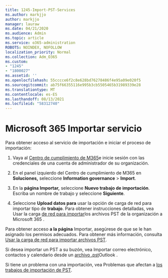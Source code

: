 ```yaml
---
title: 1245-Import-PST-Services
ms.author: markjjo
author: markjjo
manager: lauraw
ms.date: 04/21/2020
ms.audience: Admin
ms.topic: article
ms.service: o365-administration
ROBOTS: NOINDEX, NOFOLLOW
localization_priority: Normal
ms.collection: Adm_O365
ms.custom:
- "1245"
- "1800027"
ms.assetid: ''
ms.openlocfilehash: 55cccce6f2c8e628bd76278486f4e95a09e020f5
ms.sourcegitcommit: ab75f66355116e995b3cb5505465b31989339e28
ms.translationtype: MT
ms.contentlocale: es-ES
ms.lasthandoff: 08/13/2021
ms.locfileid: "58312740"
---
```

# <a name="microsoft-365-import-service"></a>Microsoft 365 Importar servicio

Para obtener acceso al servicio de importación e iniciar el proceso de importación:

1. Vaya al [Centro de cumplimiento de M365](https://compliance.microsoft.com/)e inicie sesión con las credenciales de una cuenta de administrador de su organización.

1. En el panel izquierdo del Centro de cumplimiento de M365 en **Soluciones,** seleccione **Information governance**  >  **Import**.

1. En la **página Importar,** seleccione **Nuevo trabajo de importación**. Escriba un nombre de trabajo y seleccione **Siguiente**.

1. Seleccione **Upload datos para** usar la opción de carga de red para importar tipo de **trabajo**. Para obtener instrucciones detalladas, vea Usar la carga [de red para importar](https://docs.microsoft.com/compliance/use-network-upload-to-import-pst-files)los archivos PST de la organización a Microsoft 365 .

Para obtener acceso **a la página** Importar, asegúrese de que se le han asignado los permisos adecuados. Para obtener más información, consulta [Usar la carga de red para importar archivos PST](https://docs.microsoft.com/microsoft-365/compliance/importing-pst-files-to-office-365#using-network-upload-to-import-pst-files).

Si desea importar un PST a su buzón, vea Importar correo electrónico, contactos y calendario desde un [archivo .pst](https://support.office.com/article/import-email-contacts-and-calendar-from-an-outlook-pst-file-431a8e9a-f99f-4d5f-ae48-ded54b3440ac)Outlook .

Si tiene un problema con una importación, vea Problemas que afectan a [los trabajos de importación de PST](https://docs.microsoft.com/office365/troubleshoot/pst-import-service/issues-with-pst-import-job).

